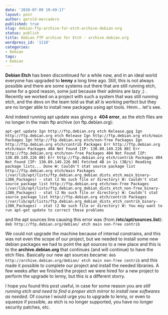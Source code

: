 ```yaml
---
date: '2010-07-09 19:49:17'
layout: post
author: gerold-mercadero
published: true
slug: debian-ftp-archive-for-etch-archive-debian-org
status: publish
title: Debian FTP archive for Etch - archive.debian.org
wordpress_id: '1110'
categories:
- Debian
tags:
- Debian
---
```


**Debian Etch** has been discontinued for a while now, and in an ideal world everyone has upgraded to **lenny** a long time ago. Still, this is not always possible and there are some systems out there that are still running etch, some for a good reason, some just because their admins are lazy ;) . Recently we worked on a project with such a system that was still running etch, and the devs on the team told us  that all is working perfect but they are no longer able to install new packages using apt tools. Hmm... let's see.

And indeed running apt update was giving a  **404 error**, as the etch files are no longer in the main ftp archive (on ftp.debian.org):

`apt-get update
Ign http://ftp.debian.org etch Release.gpg
Ign http://ftp.debian.org etch Release
Ign http://ftp.debian.org etch/main Packages
Ign http://ftp.debian.org etch/non-free Packages
Ign http://ftp.debian.org etch/contrib Packages
Err http://ftp.debian.org etch/main Packages
404 Not Found [IP: 130.89.149.226 80]
Err http://ftp.debian.org etch/non-free Packages
404 Not Found [IP: 130.89.149.226 80]
Err http://ftp.debian.org etch/contrib Packages
404 Not Found [IP: 130.89.149.226 80]
Fetched 4B in 1s (3B/s)
Reading package lists... Done
W: Couldn't stat source package list http://ftp.debian.org etch/main Packages (/var/lib/apt/lists/ftp.debian.org_debian_dists_etch_main_binary-i386_Packages) - stat (2 No such file or directory)
W: Couldn't stat source package list http://ftp.debian.org etch/non-free Packages (/var/lib/apt/lists/ftp.debian.org_debian_dists_etch_non-free_binary-i386_Packages) - stat (2 No such file or directory)
W: Couldn't stat source package list http://ftp.debian.org etch/contrib Packages (/var/lib/apt/lists/ftp.debian.org_debian_dists_etch_contrib_binary-i386_Packages) - stat (2 No such file or directory)
W: You may want to run apt-get update to correct these problems`

and the apt sources line causing this error was (from **/etc/apt/sources.list**):
`deb http://ftp.debian.org/debian/ etch main non-free contrib`

We could not upgrade the machine because of internal constrains, and this was not even the scope of our project, but we needed to install some new debian packages we had to point the apt sources to a new place and this is to the **archive.debian.org** that continues (and will continue) to have the etch files. Basically our new apt sources became:
`deb http://archive.debian.org/debian/ etch main non-free contrib`
and this made it possible to complete our project and install the needed libraries. A few weeks after we finished the project we were hired for a new project to perform the upgrade to lenny, but this is a different storry.

I hope you found this post useful, in case for some reason you are _still running etch and need to find a proper etch mirror to install new softwares as needed_. Of course I would urge you to upgrade to lenny, or even to squeeze if possible, as etch is no longer supported, you have no longer security patches, etc.
